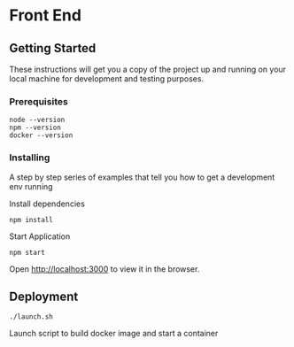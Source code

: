 
# Front End

## Getting Started

These instructions will get you a copy of the project up and running on your local machine for development and testing purposes.

### Prerequisites

```
node --version
npm --version
docker --version
```

### Installing

A step by step series of examples that tell you how to get a development env running

Install dependencies
```
npm install
```

Start Application

```
npm start
```
Open [http://localhost:3000](http://localhost:3000) to view it in the browser.

## Deployment

```
./launch.sh
```
Launch script to build docker image and start a container

